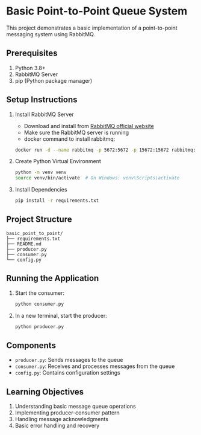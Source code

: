 # Basic Point-to-Point Queue System

This project demonstrates a basic implementation of a point-to-point messaging system using RabbitMQ.

## Prerequisites

1. Python 3.8+
2. RabbitMQ Server
3. pip (Python package manager)

## Setup Instructions

1. Install RabbitMQ Server
   - Download and install from [RabbitMQ official website](https://www.rabbitmq.com/download.html)
   - Make sure the RabbitMQ server is running
   - docker command to install rabbitmq:
   ```bash
   docker run -d --name rabbitmq -p 5672:5672 -p 15672:15672 rabbitmq:4-management
   ```

2. Create Python Virtual Environment
   ```bash
   python -m venv venv
   source venv/bin/activate  # On Windows: venv\Scripts\activate
   ```

3. Install Dependencies
   ```bash
   pip install -r requirements.txt
   ```

## Project Structure

```
basic_point_to_point/
├── requirements.txt
├── README.md
├── producer.py
├── consumer.py
└── config.py
```

## Running the Application

1. Start the consumer:
   ```bash
   python consumer.py
   ```

2. In a new terminal, start the producer:
   ```bash
   python producer.py
   ```

## Components

- `producer.py`: Sends messages to the queue
- `consumer.py`: Receives and processes messages from the queue
- `config.py`: Contains configuration settings

## Learning Objectives

1. Understanding basic message queue operations
2. Implementing producer-consumer pattern
3. Handling message acknowledgments
4. Basic error handling and recovery